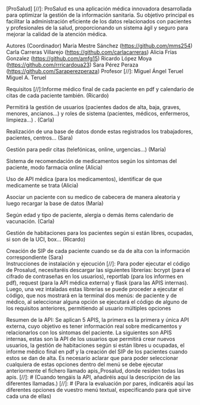 [ProSalud]
[//]: ProSalud es una aplicación médica innovadora desarrollada para optimizar la gestión de la información sanitaria. Su objetivo principal es facilitar la administración eficiente de los datos relacionados con pacientes y profesionales de la salud, proporcionando un sistema ágil y seguro para mejorar la calidad de la atención médica.

Autores
(Coordinador) María Mestre Sánchez (https://github.com/mms254)
Carla Carreras Villarejo (https://github.com/carlacarreras)
Alicia Frías Gonzalez (https://github.com/amfg15)
Ricardo López Moya (https://github.com/rrricardoua23)
Sara Pérez Peraza (https://github.com/Saraperezperaza)
Profesor
[//]: Miguel Ángel Teruel Miguel A. Teruel

Requisitos
[//]:Informe médico final de cada paciente en pdf y calendario de citas de cada paciente también. (Ricardo)

 Permitirá la gestión de usuarios (pacientes dados de alta, baja, graves, menores, ancianos...) y roles de sistema (pacientes, médicos, enfermeros, limpieza...) . (Carla) 
 
 Realización de una base de datos donde estas registrados los trabajadores, pacientes, centros... (Sara) 
 
 Gestión para pedir citas (telefónicas, online, urgencias...) (María)  
 
 Sistema de recomendación de medicamentos según los síntomas del paciente, modo farmacia online (Alicia) 
 
 Uso de API  médica (para los medicamentos), identificar de que medicamente se trata (Alicia) 
 
 Asociar un paciente con su medico de cabecera  de manera aleatoria y luego recargar la base de datos (María)
 
 Según edad y tipo de paciente, alergia o demás ítems  calendario de vacunación. (Carla) 
 
 Gestión de habitaciones para los pacientes según si están libres, ocupadas, si son de la UCI, box... (Ricardo) 
 
 Creación de SIP de cada paciente cuando se da de alta con la  información  correspondiente (Sara)  
Instrucciones de instalación y ejecución
[//]: Para poder ejecutar el código de Prosalud, necesitaréis descargar las siguientes librerías: bcrypt (para el cifrado de contraseñas en los usuarios), reportlab (para los informes en pdf), request (para la API médica externa) y flask (para las APIS internas). Luego, una vez intaladas estas librerías se puede proceder a ejecutar el código, que nos mostrará en la terminal dos menús: de paciente y de médico, al seleccionar alguna opción se ejecutará el código de alguno de los requisitos anteriores, permitiendo al usuario múltiples opciones

Resumen de la API:
Se aplican 5 APIS, la primera es la primera y única API externa, cuyo objetivo es tener información real sobre medicamentos y relacionarlos con los síntomas del paciente. La siguientes son APIS internas, estas son la API de los usuarios que permitirá crear nuevos usuarios, la gestión de habitaciones según si están libres u ocupadas, el informe médico final en pdf y la creación del SIP de los pacientes cuando estos se dan de alta. Es necesario aclarar que para poder seleccionar cualquiera de estas opciones dentro del menú se debe ejecutar anteriormente el fichero llamado apis_Prosalud, donde residen todas las apis. [//]: # (Cuando tengáis la API, añadiréis aquí la descripción de las diferentes llamadas.) [//]: # (Para la evaluación por pares, indicaréis aquí las diferentes opciones de vuestro menú textual, especificando para qué sirve cada una de ellas)
